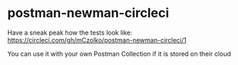 # postman-newman-circleci

Have a sneak peak how the tests look like: https://circleci.com/gh/mCzolko/postman-newman-circleci/1

You can use it with your own Postman Collection if it is stored on their cloud
